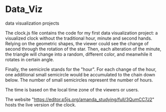 # Data_Viz
data visualization projects

The clock.js file contains the code for my first data visualization project: a visualized clock without the traditional hour, minute and second hands. Relying on the geometric shapes, the viewer could see the change of second through the rotation of the star. Then, each alteration of the minute, the triangle will change into a random, different color, and meanwhile it rotates in certain angle. 

Finally, the semicircle stands for the "hour". For each change of the hour, one additional small semicircle would be accumulated to the chain down below. The number of small semicircles represent the number of hours. 

The time is based on the local time zone of the viewers or users. 

The website 
  "https://editor.p5js.org/amanda_studying/full/3QumCC7J2"
hosts the live version of the clock. 
